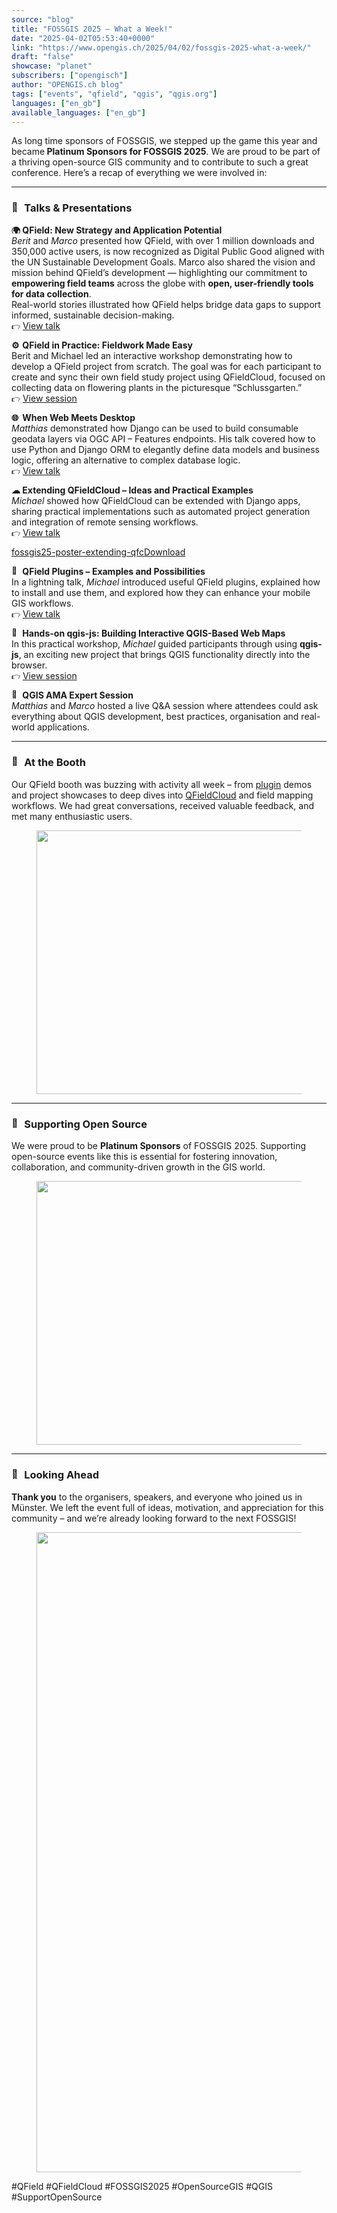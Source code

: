 ```yaml
---
source: "blog"
title: "FOSSGIS 2025 – What a Week!"
date: "2025-04-02T05:53:40+0000"
link: "https://www.opengis.ch/2025/04/02/fossgis-2025-what-a-week/"
draft: "false"
showcase: "planet"
subscribers: ["opengisch"]
author: "OPENGIS.ch blog"
tags: ["events", "qfield", "qgis", "qgis.org"]
languages: ["en_gb"]
available_languages: ["en_gb"]
---
```


<p>As long time sponsors of FOSSGIS, we stepped up the game this year and became<strong> Platinum Sponsors for FOSSGIS 2025</strong>. We are proud to be part of a thriving open-source GIS community and to contribute to such a great conference. Here’s a recap of everything we were involved in:</p>
<hr class="wp-block-separator has-alpha-channel-opacity"/>
<h3 class="wp-block-heading"><img alt="🚀" class="wp-smiley" src="/img/subscribers/opengisch/fossgis-2025-what-a-week/1f680.webp" style="height: 1em;"/> Talks &amp; Presentations</h3>
<p><strong><img alt="🌍" class="wp-smiley" src="/img/subscribers/opengisch/fossgis-2025-what-a-week/1f30d.webp" style="height: 1em;"/> QField: New Strategy and Application Potential</strong><br/><em>Berit</em> and <em>Marco</em> presented how QField, with over 1 million downloads and 350,000 active users, is now recognized as Digital Public Good aligned with the UN Sustainable Development Goals. Marco also shared the vision and mission behind QField’s development — highlighting our commitment to <strong>empowering field teams</strong> across the globe with <strong>open, user-friendly tools for data collection</strong>.<br/>Real-world stories illustrated how QField helps bridge data gaps to support informed, sustainable decision-making.<br/><img alt="👉" class="wp-smiley" src="/img/subscribers/opengisch/fossgis-2025-what-a-week/1f449.webp" style="height: 1em;"/> <a class="" href="https://pretalx.com/fossgis2025/talk/3KP98N/">View talk</a></p>
<p><strong><img alt="⚙" class="wp-smiley" src="/img/subscribers/opengisch/fossgis-2025-what-a-week/2699.webp" style="height: 1em;"/> QField in Practice: Fieldwork Made Easy</strong><br/>Berit and Michael led an interactive workshop demonstrating how to develop a QField project from scratch. The goal was for each participant to create and sync their own field study project using QFieldCloud, focused on collecting data on flowering plants in the picturesque “Schlussgarten.”<br/><img alt="👉" class="wp-smiley" src="/img/subscribers/opengisch/fossgis-2025-what-a-week/1f449.webp" style="height: 1em;"/> <a href="https://pretalx.com/fossgis2025/talk/ZMG8T3/">View session</a></p>
<p><strong><img alt="🌐" class="wp-smiley" src="/img/subscribers/opengisch/fossgis-2025-what-a-week/1f310.webp" style="height: 1em;"/> When Web Meets Desktop</strong><br/><em>Matthias</em><span style="margin: 0px; padding: 0px;"><em> </em></span>demonstrated how Django can be used to build consumable geodata layers via OGC API – Features endpoints. His talk covered how to use Python and Django ORM to elegantly define data models and business logic, offering an alternative to complex database logic.<br/><img alt="👉" class="wp-smiley" src="/img/subscribers/opengisch/fossgis-2025-what-a-week/1f449.webp" style="height: 1em;"/> <a class="" href="https://pretalx.com/fossgis2025/talk/ULMKYJ/">View talk</a></p>
<p><strong><img alt="☁" class="wp-smiley" src="/img/subscribers/opengisch/fossgis-2025-what-a-week/2601.webp" style="height: 1em;"/> Extending QFieldCloud – Ideas and Practical Examples</strong><br/><em>Michael</em> showed how QFieldCloud can be extended with Django apps, sharing practical implementations such as automated project generation and integration of remote sensing workflows.<br/><img alt="👉" class="wp-smiley" src="/img/subscribers/opengisch/fossgis-2025-what-a-week/1f449.webp" style="height: 1em;"/> <a href="https://pretalx.com/fossgis2025/talk/NRJPUZ/">View talk</a></p>
<div class="wp-block-file"><a href="https://www.opengis.ch/wp-content/uploads/2025/04/fossgis25-poster-extending-qfc.pdf" id="wp-block-file--media-5812ff61-56da-468f-b621-0b1b9dccbb79">fossgis25-poster-extending-qfc</a><a class="wp-block-file__button wp-element-button" href="https://www.opengis.ch/wp-content/uploads/2025/04/fossgis25-poster-extending-qfc.pdf">Download</a></div>
<p><strong><img alt="🔌" class="wp-smiley" src="/img/subscribers/opengisch/fossgis-2025-what-a-week/1f50c.webp" style="height: 1em;"/> QField Plugins – Examples and Possibilities</strong><br/>In a lightning talk, <em>Michael</em> introduced useful QField plugins, explained how to install and use them, and explored how they can enhance your mobile GIS workflows.<br/><img alt="👉" class="wp-smiley" src="/img/subscribers/opengisch/fossgis-2025-what-a-week/1f449.webp" style="height: 1em;"/> <a href="https://pretalx.com/fossgis2025/talk/NPUXUQ/">View talk</a></p>
<p><strong><img alt="🧪" class="wp-smiley" src="/img/subscribers/opengisch/fossgis-2025-what-a-week/1f9ea.webp" style="height: 1em;"/> Hands-on qgis-js: Building Interactive QGIS-Based Web Maps</strong><br/>In this practical workshop, <em>Michael</em> guided participants through using <strong>qgis-js</strong>, an exciting new project that brings QGIS functionality directly into the browser.<br/><img alt="👉" class="wp-smiley" src="/img/subscribers/opengisch/fossgis-2025-what-a-week/1f449.webp" style="height: 1em;"/> <a href="https://pretalx.com/fossgis2025/talk/7R8JHL/">View session</a></p>
<p><strong><img alt="💬" class="wp-smiley" src="/img/subscribers/opengisch/fossgis-2025-what-a-week/1f4ac.webp" style="height: 1em;"/> QGIS AMA Expert Session</strong><br/><em>Matthias</em> and <em>Marco</em> hosted a live Q&amp;A session where attendees could ask everything about QGIS development, best practices, organisation and real-world applications.</p>
<p></p>
<hr class="wp-block-separator has-alpha-channel-opacity"/>
<h3 class="wp-block-heading"><img alt="🤝" class="wp-smiley" src="/img/subscribers/opengisch/fossgis-2025-what-a-week/1f91d.webp" style="height: 1em;"/> At the Booth</h3>
<p>Our QField booth was buzzing with activity all week – from <a href="https://github.com/topics/qfield-plugin">plugin</a> demos and project showcases to deep dives into <a href="https://qfield.cloud">QFieldCloud</a> and field mapping workflows. We had great conversations, received valuable feedback, and met many enthusiastic users.</p>
<figure class="wp-block-image size-large"><img alt="" class="wp-image-15372" height="422" src="/img/subscribers/opengisch/fossgis-2025-what-a-week/20250326_133746.webp" width="750"/></figure>
<hr class="wp-block-separator has-alpha-channel-opacity"/>
<h3 class="wp-block-heading"><img alt="💚" class="wp-smiley" src="/img/subscribers/opengisch/fossgis-2025-what-a-week/1f49a.webp" style="height: 1em;"/> Supporting Open Source</h3>
<p>We were proud to <span style="margin: 0px; padding: 0px;">be <strong>Platinum Sponsors</strong> of FOSSGIS 2025. Supporting</span> open-source events like this is essential for fostering innovation, collaboration, and community-driven growth in the GIS world.</p>
<figure class="wp-block-image size-large"><img alt="" class="wp-image-15371" height="422" src="/img/subscribers/opengisch/fossgis-2025-what-a-week/20250326_100314.webp" width="750"/></figure>
<hr class="wp-block-separator has-alpha-channel-opacity"/>
<h3 class="wp-block-heading"><img alt="👋" class="wp-smiley" src="/img/subscribers/opengisch/fossgis-2025-what-a-week/1f44b.webp" style="height: 1em;"/> Looking Ahead</h3>
<p><strong>Thank you</strong> to the organisers, speakers, and everyone who joined us in Münster. We left the event full of ideas, motivation, and appreciation for this community – and we’re already looking forward to the next FOSSGIS!</p>
<figure class="wp-block-image size-large"><img alt="" class="wp-image-15370" height="1024" src="/img/subscribers/opengisch/fossgis-2025-what-a-week/20250326_090749.webp" width="574"/></figure>
<p>#QField #QFieldCloud #FOSSGIS2025 #OpenSourceGIS #QGIS #SupportOpenSource</p>
